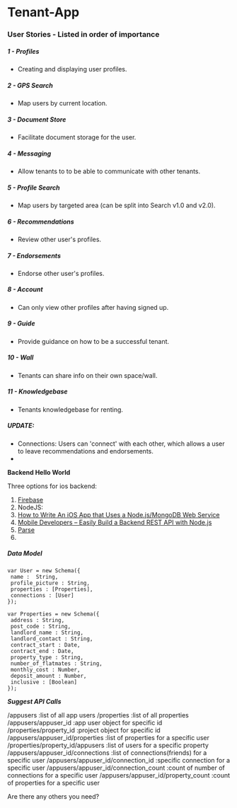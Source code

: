 # Tenant-App

### User Stories - Listed in order of importance

##### 1 - Profiles
- Creating and displaying user profiles.

##### 2 - GPS Search
- Map users by current location.

##### 3 - Document Store 
- Facilitate document storage for the user.

##### 4 - Messaging
- Allow tenants to to be able to communicate with other tenants.

##### 5 - Profile Search 
- Map users by targeted area (can be split into Search v1.0 and v2.0).

##### 6 - Recommendations 
- Review other user's profiles.

##### 7 - Endorsements 
- Endorse other user's profiles.

##### 8 - Account 
- Can only view other profiles after having signed up.

##### 9 - Guide 
- Provide guidance on how to be a successful tenant.

##### 10 - Wall 
- Tenants can share info on their own space/wall.

##### 11 - Knowledgebase 
- Tenants knowledgebase for renting.

##### UPDATE:
- Connections: Users can 'connect' with each other, which allows a user to leave recommendations and endorsements.
- 

**Backend Hello World**

Three options for ios backend:
 1. [Firebase](https://www.firebase.com/docs/ios/examples.html)
 2. NodeJS:
  1. [How to Write An iOS App that Uses a Node.js/MongoDB Web Service](http://www.raywenderlich.com/61264/write-ios-app-uses-node-jsmongodb-web-service)
  2. [Mobile Developers – Easily Build a Backend REST API with Node.js](http://www.iosinsight.com/backend-rest-api-nodejs/)
 3. [Parse](https://parse.com/docs/ios/guide)
 4. 
 

##### Data Model
```
var User = new Schema({
 name :  String,
 profile_picture : String,
 properties : [Properties],
 connections : [User]
});

var Properties = new Schema({
 address : String,
 post_code : String,
 landlord_name : String,
 landlord_contact : String,
 contract_start : Date,
 contract_end : Date,
 property_type : String,
 number_of_flatmates : String,
 monthly_cost : Number,
 deposit_amount : Number,
 inclusive : [Boolean]
});
```

***Suggest API Calls***

/appusers                                         :list of all app users
/properties                                       :list of all properties
/appusers/appuser_id                              :app user object for specific id
/properties/property_id                           :project object for specific id
/appusers/appuser_id/properties                   :list of properties for a specific user
/properties/property_id/appusers                  :list of users for a specific property
/appusers/appuser_id/connections                  :list of connections(friends) for a specific user
/appusers/appuser_id/connection_id                :specific connection for a specific user
/appusers/appuser_id/connection_count             :count of number of connections for a specific user
/appusers/appuser_id/property_count               :count of properties for a specific user



Are there any others you need?



